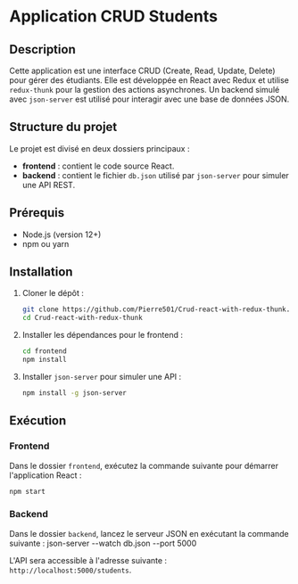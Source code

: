 # Application CRUD Students

## Description
Cette application est une interface CRUD (Create, Read, Update, Delete) pour gérer des étudiants. Elle est développée en React avec Redux et utilise `redux-thunk` pour la gestion des actions asynchrones. Un backend simulé avec `json-server` est utilisé pour interagir avec une base de données JSON.

## Structure du projet
Le projet est divisé en deux dossiers principaux :
- **frontend** : contient le code source React.
- **backend** : contient le fichier `db.json` utilisé par `json-server` pour simuler une API REST.

## Prérequis
- Node.js (version 12+)
- npm ou yarn

## Installation

1. Cloner le dépôt :
    ```bash
    git clone https://github.com/Pierre501/Crud-react-with-redux-thunk.git
    cd Crud-react-with-redux-thunk

    ```

2. Installer les dépendances pour le frontend :
    ```bash
    cd frontend
    npm install
    ```

3. Installer `json-server` pour simuler une API :
    ```bash
    npm install -g json-server
    ```

## Exécution

### Frontend
Dans le dossier `frontend`, exécutez la commande suivante pour démarrer l'application React :
```bash
npm start
```

### Backend
Dans le dossier `backend`, lancez le serveur JSON en exécutant la commande suivante :
json-server --watch db.json --port 5000

L'API sera accessible à l'adresse suivante : `http://localhost:5000/students`.
